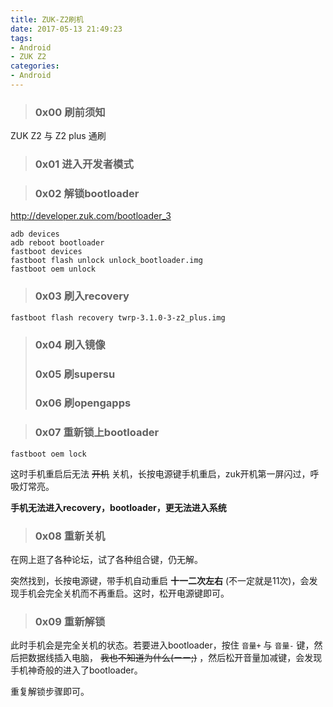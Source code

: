 ```yaml
---
title: ZUK-Z2刷机
date: 2017-05-13 21:49:23
tags: 
- Android
- ZUK Z2
categories:
- Android
---
```


> ### 0x00 刷前须知

ZUK Z2 与 Z2 plus 通刷

> ### 0x01 进入开发者模式



> ### 0x02 解锁bootloader

<http://developer.zuk.com/bootloader_3>

```shell
adb devices
adb reboot bootloader
fastboot devices
fastboot flash unlock unlock_bootloader.img
fastboot oem unlock 
```



> ### 0x03 刷入recovery

```shell
fastboot flash recovery twrp-3.1.0-3-z2_plus.img
```



> ### 0x04 刷入镜像
>
> ### 0x05 刷supersu
>
> ### 0x06 刷opengapps



> ### 0x07 重新锁上bootloader

```shell
fastboot oem lock 
```

这时手机重启后无法 ~~开机~~ 关机，长按电源键手机重启，zuk开机第一屏闪过，呼吸灯常亮。

 **手机无法进入recovery，bootloader，更无法进入系统** 

> ### 0x08 重新关机

在网上逛了各种论坛，试了各种组合键，仍无解。

突然找到，长按电源键，带手机自动重启 **十一二次左右** (不一定就是11次)，会发现手机会完全关机而不再重启。这时，松开电源键即可。

> ### 0x09 重新解锁

此时手机会是完全关机的状态。若要进入bootloader，按住 `音量+` 与 `音量-` 键，然后把数据线插入电脑， ~~我也不知道为什么(ーー;)~~ ，然后松开音量加减键，会发现手机神奇般的进入了bootloader。

重复解锁步骤即可。
